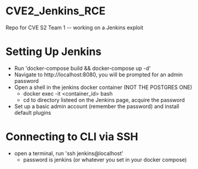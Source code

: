 # CVE2_Jenkins_RCE
 Repo for CVE S2 Team 1 -- working on a Jenkins exploit

# Setting Up Jenkins
- Run 'docker-compose build && docker-compose up -d' 
- Navigate to http://localhost:8080, you will be prompted for an admin password
- Open a shell in the jenkins docker container (NOT THE POSTGRES ONE)
    - docker exec -it <container_id> bash
    - cd to directory listeed on the Jenkins page, acquire the password
- Set up a basic admin account (remember the password) and install default plugins 


# Connecting to CLI via SSH
- open a terminal, run 'ssh jenkins@localhost'
    - password is jenkins (or whatever you set in your docker compose)